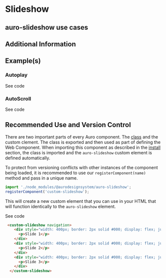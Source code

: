 <!--
The index.md file is a compiled document. No edits should be made directly to this file.
README.md is created by running `npm run build:docs`.
This file is generated based on a template fetched from `./docs/partials/index.md`
-->

# Slideshow

<!-- AURO-GENERATED-CONTENT:START (FILE:src=./../docs/partials/description.md) -->
<!-- AURO-GENERATED-CONTENT:END -->

## auro-slideshow use cases

<!-- AURO-GENERATED-CONTENT:START (FILE:src=./../docs/partials/useCases.md) -->
<!-- AURO-GENERATED-CONTENT:END -->

## Additional Information

<!-- AURO-GENERATED-CONTENT:START (FILE:src=./../docs/partials/readmeAddlInfo.md) -->
<!-- AURO-GENERATED-CONTENT:END -->

## Example(s)

### Autoplay

<div class="exampleWrapper">
  <!-- AURO-GENERATED-CONTENT:START (FILE:src=./../apiExamples/autoplay.html) -->
  <!-- AURO-GENERATED-CONTENT:END -->
</div>

<auro-accordion alignRight>
  <span slot="trigger">See code</span>

<!-- AURO-GENERATED-CONTENT:START (CODE:src=./../apiExamples/autoplay.html) -->
<!-- AURO-GENERATED-CONTENT:END -->

</auro-accordion>


### AutoScroll

<div class="exampleWrapper">
  <!-- AURO-GENERATED-CONTENT:START (FILE:src=./../apiExamples/autoscroll.html) -->
  <!-- AURO-GENERATED-CONTENT:END -->
</div>

<auro-accordion alignRight>
  <span slot="trigger">See code</span>

<!-- AURO-GENERATED-CONTENT:START (CODE:src=./../apiExamples/autoscroll.html) -->
<!-- AURO-GENERATED-CONTENT:END -->

</auro-accordion>


## Recommended Use and Version Control

There are two important parts of every Auro component. The <a href="https://developer.mozilla.org/en-US/docs/Web/JavaScript/Reference/Classes">class</a> and the custom clement. The class is exported and then used as part of defining the Web Component. When importing this component as described in the <a href="#install">install</a> section, the class is imported and the `auro-slideshow` custom element is defined automatically.

To protect from versioning conflicts with other instances of the component being loaded, it is recommended to use our `registerComponent(name)` method and pass in a unique name.

```js
import './node_modules/@aurodesignsystem/auro-slideshow';
registerComponent('custom-slideshow');
```

This will create a new custom element that you can use in your HTML that will function identically to the `auro-slideshow` element.

<div class="exampleWrapper">
  <!-- AURO-GENERATED-CONTENT:START (FILE:src=./../apiExamples/custom.html) -->
  <!-- AURO-GENERATED-CONTENT:END -->
</div>

<auro-accordion alignRight>
  <span slot="trigger">See code</span>
  
```html
 <custom-slideshow navigation>
    <div style="width: 400px; border: 2px solid #000; display: flex; justify-content: center;">
      <p>Slide 1</p>
    </div>
    <div style="width: 400px; border: 2px solid #000; display: flex; justify-content: center;">
      <p>Slide 2</p>
    </div>
    <div style="width: 400px; border: 2px solid #000; display: flex; justify-content: center;">
      <p>Slide 3</p>
    </div>
  </custom-slideshow>
  ```
  
</auro-accordion>
